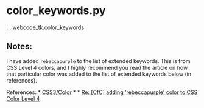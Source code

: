 # color_keywords.py
::: webcode_tk.color_keywords


## Notes:

I have added `rebeccapurple` to the list of extended keywords. This is from CSS Level 4 colors, and I highly recommend you read the article on how that particular color was added to the list of extended keywords below (in references).

References:
    * [CSS3/Color](https://www.w3.org/wiki/CSS3/Color)
    * [<named-color>](https://developer.mozilla.org/en-US/docs/Web/CSS/named-color)
    * [Re: [CfC] adding 'rebeccapurple' color to CSS Color Level 4](https://lists.w3.org/Archives/Public/www-style/2014Jun/0312.html)
